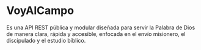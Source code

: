# VoyAlCampo
Es una API REST pública y modular diseñada para servir la Palabra de Dios de manera clara, rápida y accesible, enfocada en el envío misionero, el discipulado y el estudio bíblico.
